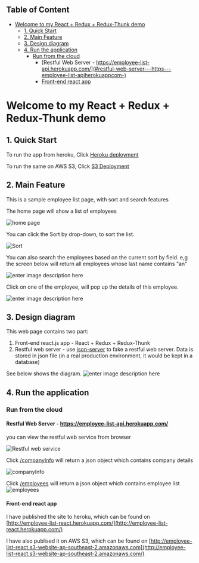 ## Table of Content

- [Welcome to my React + Redux + Redux-Thunk demo](#welcome-to-my-react---redux---redux-thunk-demo)
  * [1. Quick Start](#quick-start)
  * [2. Main Feature](#main-feature)
  * [3. Design diagram](#design-diagram)
  * [4. Run the application](#run-the-application)
    + [Run from the cloud](#run-from-the-cloud)
      - [Restful Web Server - https://employee-list-api.herokuapp.com/](#restful-web-server---https---employee-list-apiherokuappcom-)
      - [Front-end react app](#front-end-react-app)



# Welcome to my React + Redux + Redux-Thunk demo

## 1. Quick Start

To run the app from heroku,  Click  [Heroku deployment](http://employee-list-react.herokuapp.com/)

To run the same on  AWS S3, Click [S3 Deployment](http://employee-list-react.s3-website-ap-southeast-2.amazonaws.com/)


## 2. Main Feature

This is a sample employee list page, with sort and search features

The home page will show a list of employees

![home page](screenshots/home.PNG)

You can click the Sort by drop-down, to sort the list.

![Sort](screenshots/sort.PNG)

You can also search the employees based on the current sort by field. e,g the screen below will return all employees whose last name contains "an"

![enter image description here](screenshots/search.PNG)

Click on one of the employee, will pop up the details of this employee.

![enter image description here](screenshots/popupdetails.PNG)


## 3. Design diagram

This web page contains two part:

 1. Front-end react.js app - React + Redux + Redux-Thunk
 2.  Restful web server - use [json-server](https://github.com/typicode/json-server) to fake a restful web server. Data is stored in json file (in a real production environment, it would be kept in a database)

See below shows the diagram.
![enter image description here](screenshots/Diagram.png)

## 4. Run the application

### Run from the cloud


#### Restful Web Server - https://employee-list-api.herokuapp.com/

you can view the restful web service from browser

![Restful web service](screenshots/webapihome.PNG)

Click [/companyInfo](https://employee-list-api.herokuapp.com/companyInfo) will return a json object which contains company details

![companyInfo](screenshots/webapicompanyinfo.PNG)

Click [/employees](https://employee-list-api.herokuapp.com/employees) will return a json object which contains employee list
![employees](screenshots/webapiemployees.PNG)


#### Front-end react app 

I have published the site to heroku, which can be found on  [http://employee-list-react.herokuapp.com/](http://employee-list-react.herokuapp.com/)

I have also publised it on AWS S3, which can be found on  [http://employee-list-react.s3-website-ap-southeast-2.amazonaws.com](http://employee-list-react.s3-website-ap-southeast-2.amazonaws.com/)
